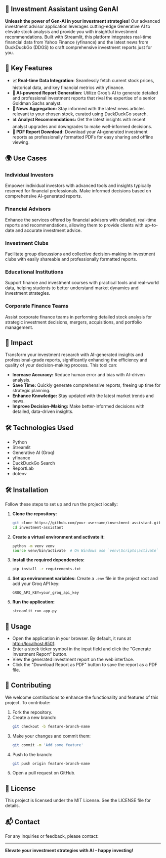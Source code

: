 ## 💼 Investment Assistant using GenAI

**Unleash the power of Gen-AI in your investment strategies!** Our advanced investment advisor application leverages cutting-edge Generative AI to elevate stock analysis and provide you with insightful investment recommendations. Built with Streamlit, this platform integrates real-time financial data from Yahoo Finance (yfinance) and the latest news from DuckDuckGo (DDGS) to craft comprehensive investment reports just for you.

## 🚀 Key Features

- **📈 Real-time Data Integration:** Seamlessly fetch current stock prices, historical data, and key financial metrics with yfinance.
- **🧠 AI-powered Report Generation:** Utilize Groq’s AI to generate detailed and professional investment reports that rival the expertise of a senior Goldman Sachs analyst.
- **📰 News Aggregation:** Stay informed with the latest news articles relevant to your chosen stock, curated using DuckDuckGo search.
- **📊 Analyst Recommendations:** Get the latest insights with recent analyst upgrades and downgrades to make well-informed decisions.
- **📄 PDF Report Download:** Download your AI-generated investment reports as professionally formatted PDFs for easy sharing and offline viewing.

## 🌍 Use Cases

### Individual Investors
Empower individual investors with advanced tools and insights typically reserved for financial professionals. Make informed decisions based on comprehensive AI-generated reports.

### Financial Advisors
Enhance the services offered by financial advisors with detailed, real-time reports and recommendations, allowing them to provide clients with up-to-date and accurate investment advice.

### Investment Clubs
Facilitate group discussions and collective decision-making in investment clubs with easily shareable and professionally formatted reports.

### Educational Institutions
Support finance and investment courses with practical tools and real-world data, helping students to better understand market dynamics and investment strategies.

### Corporate Finance Teams
Assist corporate finance teams in performing detailed stock analysis for strategic investment decisions, mergers, acquisitions, and portfolio management.

## 🌟 Impact

Transform your investment research with AI-generated insights and professional-grade reports, significantly enhancing the efficiency and quality of your decision-making process. This tool can:

- **Increase Accuracy:** Reduce human error and bias with AI-driven analysis.
- **Save Time:** Quickly generate comprehensive reports, freeing up time for strategic planning.
- **Enhance Knowledge:** Stay updated with the latest market trends and news.
- **Improve Decision-Making:** Make better-informed decisions with detailed, data-driven insights.

## 🛠 Technologies Used

- Python
- Streamlit
- Generative AI (Groq)
- yfinance
- DuckDuckGo Search
- ReportLab
- dotenv

## 🛠 Installation

Follow these steps to set up and run the project locally:

1. **Clone the repository:**
    ```sh
    git clone https://github.com/your-username/investment-assistant.git
    cd investment-assistant
    ```

2. **Create a virtual environment and activate it:**
    ```sh
    python -m venv venv
    source venv/bin/activate  # On Windows use `venv\Scripts\activate`
    ```

3. **Install the required dependencies:**
    ```sh
    pip install -r requirements.txt
    ```

4. **Set up environment variables:** Create a `.env` file in the project root and add your Groq API key:
    ```
    GROQ_API_KEY=your_groq_api_key
    ```

5. **Run the application:**
    ```sh
    streamlit run app.py
    ```

## 🎯 Usage

- Open the application in your browser. By default, it runs at [http://localhost:8501](http://localhost:8501).
- Enter a stock ticker symbol in the input field and click the "Generate Investment Report" button.
- View the generated investment report on the web interface.
- Click the "Download Report as PDF" button to save the report as a PDF file.

## 🤝 Contributing

We welcome contributions to enhance the functionality and features of this project. To contribute:

1. Fork the repository.
2. Create a new branch:
    ```sh
    git checkout -b feature-branch-name
    ```
3. Make your changes and commit them:
    ```sh
    git commit -m 'Add some feature'
    ```
4. Push to the branch:
    ```sh
    git push origin feature-branch-name
    ```
5. Open a pull request on GitHub.

## 📜 License

This project is licensed under the MIT License. See the LICENSE file for details.

## 📬 Contact

For any inquiries or feedback, please contact:

---

**Elevate your investment strategies with AI – happy investing!**
